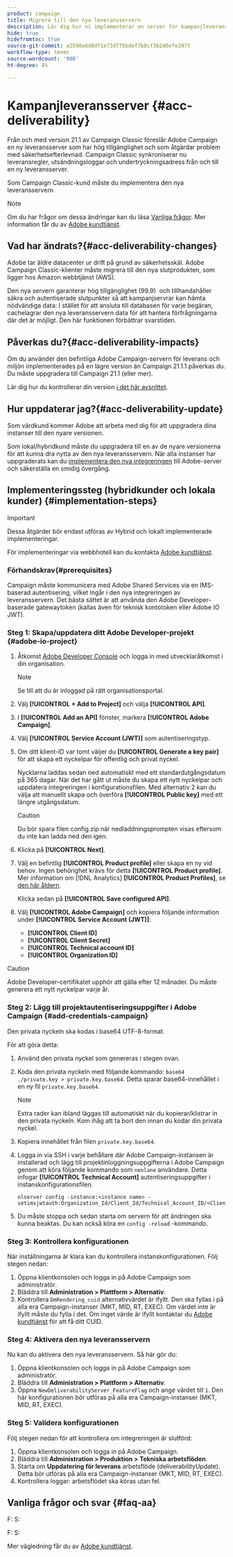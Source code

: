 ```yaml
---
product: campaign
title: Migrera till den nya leveransservern
description: Lär dig hur ni implementerar en server för kampanjleverans
hide: true
hidefromtoc: true
source-git-commit: a2590a6d8df1e73d77bbdef7b8cf3b2d6efe207f
workflow-type: tm+mt
source-wordcount: '908'
ht-degree: 4%

---
```


# Kampanjleveransserver {#acc-deliverability}

Från och med version 21.1 av Campaign Classic föreslår Adobe Campaign en ny leveransserver som har hög tillgänglighet och som åtgärdar problem med säkerhetsefterlevnad. Campaign Classic synkroniserar nu leveransregler, utsändningsloggar och undertryckningsadress från och till en ny leveransserver.

Som Campaign Classic-kund måste du implementera den nya leveransservern

>[!NOTE]
>
>Om du har frågor om dessa ändringar kan du läsa [Vanliga frågor](#faq-aa). Mer information får du av [Adobe kundtjänst](https://helpx.adobe.com/se/enterprise/admin-guide.html/enterprise/using/support-for-experience-cloud.ug.html).

## Vad har ändrats?{#acc-deliverability-changes}

Adobe tar äldre datacenter ur drift på grund av säkerhetsskäl. Adobe Campaign Classic-klienter måste migrera till den nya slutprodukten, som ligger hos Amazon webbtjänst (AWS).

Den nya servern garanterar hög tillgänglighet (99.9) &#x200B; och tillhandahåller säkra och autentiserade slutpunkter så att kampanjservrar kan hämta nödvändiga data: I stället för att ansluta till databasen för varje begäran, cachelagrar den nya leveransservern data för att hantera förfrågningarna där det är möjligt. Den här funktionen förbättrar svarstiden. &#x200B;


## Påverkas du?{#acc-deliverability-impacts}

Om du använder den befintliga Adobe Campaign-servern för leverans och miljön implementerades på en lägre version än Campaign 21.1.1 påverkas du. Du måste uppgradera till Campaign 21.1 (eller mer).

Lär dig hur du kontrollerar din version [i det här avsnittet](../../platform/using/launching-adobe-campaign.md#getting-your-campaign-version).

## Hur uppdaterar jag?{#acc-deliverability-update}

Som värdkund kommer Adobe att arbeta med dig för att uppgradera dina instanser till den nyare versionen.

Som lokal/hybridkund måste du uppgradera till en av de nyare versionerna för att kunna dra nytta av den nya leveransservern.
När alla instanser har uppgraderats kan du [implementera den nya integreringen](#implementation-steps) till Adobe-server och säkerställa en smidig övergång.

## Implementeringssteg (hybridkunder och lokala kunder) {#implementation-steps}

>[!IMPORTANT]
>
>Dessa åtgärder bör endast utföras av Hybrid och lokalt implementerade implementeringar.
>
>För implementeringar via webbhotell kan du kontakta [Adobe kundtjänst](https://helpx.adobe.com/enterprise/admin-guide.html/enterprise/using/support-for-experience-cloud.ug.html).

### Förhandskrav{#prerequisites}

Campaign måste kommunicera med Adobe Shared Services via en IMS-baserad autentisering, vilket ingår i den nya integreringen av leveransservern. Det bästa sättet är att använda den Adobe Developer-baserade gatewaytoken (kallas även för teknisk kontotoken eller Adobe IO JWT).

### Steg 1: Skapa/uppdatera ditt Adobe Developer-projekt {#adobe-io-project}

1. Åtkomst [Adobe Developer Console](https://developer.adobe.com/console/home) och logga in med utvecklaråtkomst i din organisation.

   >[!NOTE]
   >
   > Se till att du är inloggad på rätt organisationsportal.

1. Välj **[!UICONTROL + Add to Project]** och välja **[!UICONTROL API]**.
1. I **[!UICONTROL Add an API]** fönster, markera **[!UICONTROL Adobe Campaign]**.
1. Välj **[!UICONTROL Service Account (JWT)]** som autentiseringstyp.
1. Om ditt klient-ID var tomt väljer du **[!UICONTROL Generate a key pair]** för att skapa ett nyckelpar för offentlig och privat nyckel.

   Nycklarna laddas sedan ned automatiskt med ett standardutgångsdatum på 365 dagar. När det har gått ut måste du skapa ett nytt nyckelpar och uppdatera integreringen i konfigurationsfilen. Med alternativ 2 kan du välja att manuellt skapa och överföra **[!UICONTROL Public key]** med ett längre utgångsdatum.

   >[!CAUTION]
   >
   >Du bör spara filen config.zip när nedladdningsprompten visas eftersom du inte kan ladda ned den igen.

1. Klicka på **[!UICONTROL Next]**.
1. Välj en befintlig **[!UICONTROL Product profile]** eller skapa en ny vid behov. Ingen behörighet krävs för detta **[!UICONTROL Product profile]**. Mer information om [!DNL Analytics] **[!UICONTROL Product Profiles]**, se [den här åldern](https://helpx.adobe.com/enterprise/using/manage-developers.html).

   Klicka sedan på **[!UICONTROL Save configured API]**.

1. Välj **[!UICONTROL Adobe Campaign]** och kopiera följande information under **[!UICONTROL Service Account (JWT)]**:

   * **[!UICONTROL Client ID]**
   * **[!UICONTROL Client Secret]**
   * **[!UICONTROL Technical account ID]**
   * **[!UICONTROL Organization ID]**

>[!CAUTION]
>
>Adobe Developer-certifikatet upphör att gälla efter 12 månader. Du måste generera ett nytt nyckelpar varje år.

### Steg 2: Lägg till projektautentiseringsuppgifter i Adobe Campaign {#add-credentials-campaign}

Den privata nyckeln ska kodas i base64 UTF-8-format.

För att göra detta:

1. Använd den privata nyckel som genereras i stegen ovan.
1. Koda den privata nyckeln med följande kommando: `base64 ./private.key > private.key.base64`. Detta sparar base64-innehållet i en ny fil `private.key.base64`.

   >[!NOTE]
   >
   >Extra rader kan ibland läggas till automatiskt när du kopierar/klistrar in den privata nyckeln. Kom ihåg att ta bort den innan du kodar din privata nyckel.

1. Kopiera innehållet från filen `private.key.base64`.
1. Logga in via SSH i varje behållare där Adobe Campaign-instansen är installerad och lägg till projektinloggningsuppgifterna i Adobe Campaign genom att köra följande kommando som `neolane` användare. Detta infogar **[!UICONTROL Technical Account]** autentiseringsuppgifter i instanskonfigurationsfilen.

   ```
   nlserver config -instance:<instance name> -setimsjwtauth:Organization_Id/Client_Id/Technical_Account_ID/<Client_Secret>/<Base64_encoded_Private_Key>
   ```

1. Du måste stoppa och sedan starta om servern för att ändringen ska kunna beaktas. Du kan också köra en `config -reload` -kommando.

### Steg 3: Kontrollera konfigurationen

När inställningarna är klara kan du kontrollera instanskonfigurationen. Följ stegen nedan:

1. Öppna klientkonsolen och logga in på Adobe Campaign som administratör.
1. Bläddra till **Administration > Plattform > Alternativ**.
1. Kontrollera `DmRendering_cuid` alternativvärdet är ifyllt. Den ska fyllas i på alla era Campaign-instanser (MKT, MID, RT, EXEC). Om värdet inte är ifyllt måste du fylla i det. Om inget värde är ifyllt kontaktar du [Adobe kundtjänst](https://helpx.adobe.com/enterprise/admin-guide.html/enterprise/using/support-for-experience-cloud.ug.html) för att få ditt CUID.

### Steg 4: Aktivera den nya leveransservern

Nu kan du aktivera den nya leveransservern. Så här gör du:

1. Öppna klientkonsolen och logga in på Adobe Campaign som administratör.
1. Bläddra till **Administration > Plattform > Alternativ**.
1. Öppna `NewDeliverabilityServer_FeatureFlag` och ange värdet till `1`. Den här konfigurationen bör utföras på alla era Campaign-instanser (MKT, MID, RT, EXEC).


### Steg 5: Validera konfigurationen

Följ stegen nedan för att kontrollera om integreringen är slutförd:


1. Öppna klientkonsolen och logga in på Adobe Campaign.
1. Bläddra till **Administration > Produktion > Tekniska arbetsflöden**.
1. Starta om **Uppdatering för leverans** arbetsflöde (deliverabilityUpdate). Detta bör utföras på alla era Campaign-instanser (MKT, MID, RT, EXEC).
1. Kontrollera loggar: arbetsflödet ska köras utan fel.

## Vanliga frågor och svar {#faq-aa}

F: S:

F: S:



Mer vägledning får du av [Adobe kundtjänst](https://helpx.adobe.com/enterprise/admin-guide.html/enterprise/using/support-for-experience-cloud.ug.html).
